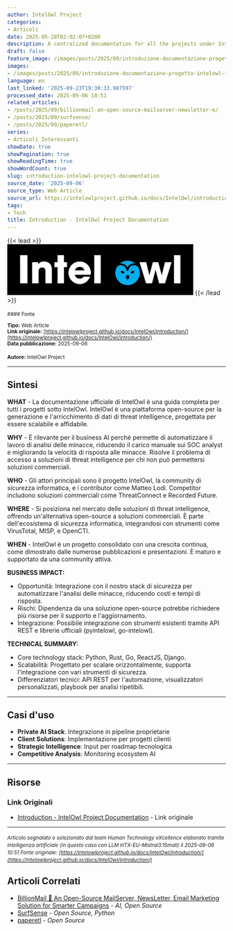 ```yaml
---
author: IntelOwl Project
categories:
- Articoli
date: 2025-05-28T02:02:07+0200
description: A centralized documentation for all the projects under IntelOwl.
draft: false
feature_image: /images/posts/2025/09/introduzione-documentazione-progetto-intelowl-featured.webp
images:
- /images/posts/2025/09/introduzione-documentazione-progetto-intelowl-featured.webp
language: en
last_linked: '2025-09-23T19:30:33.987597'
processed_date: 2025-09-06 10:51
related_articles:
- /posts/2025/09/billionmail-an-open-source-mailserver-newsletter-e/
- /posts/2025/09/surfsense/
- /posts/2025/09/paperetl/
series:
- Articoli Interessanti
showDate: true
showPagination: true
showReadingTime: true
showWordCount: true
slug: introduction-intelowl-project-documentation
source_date: '2025-09-06'
source_type: Web Article
source_url: https://intelowlproject.github.io/docs/IntelOwl/introduction/
tags:
- Tech
title: Introduction - IntelOwl Project Documentation
---
```


{{< lead >}}
![logo](/images/posts/2025/09/introduzione-documentazione-progetto-intelowl-featured.webp)
{{< /lead >}}

<small>
#### Fonte

**Tipo:** Web Article  
**Link originale:** [https://intelowlproject.github.io/docs/IntelOwl/introduction/](https://intelowlproject.github.io/docs/IntelOwl/introduction/)  
**Data pubblicazione:** 2025-09-06

**Autore:** IntelOwl Project</small>

---

## Sintesi

**WHAT** - La documentazione ufficiale di IntelOwl è una guida completa per tutti i progetti sotto IntelOwl. IntelOwl è una piattaforma open-source per la generazione e l'arricchimento di dati di threat intelligence, progettata per essere scalabile e affidabile.

**WHY** - È rilevante per il business AI perché permette di automatizzare il lavoro di analisi delle minacce, riducendo il carico manuale sui SOC analyst e migliorando la velocità di risposta alle minacce. Risolve il problema di accesso a soluzioni di threat intelligence per chi non può permettersi soluzioni commerciali.

**WHO** - Gli attori principali sono il progetto IntelOwl, la community di sicurezza informatica, e i contributor come Matteo Lodi. Competitor includono soluzioni commerciali come ThreatConnect e Recorded Future.

**WHERE** - Si posiziona nel mercato delle soluzioni di threat intelligence, offrendo un'alternativa open-source a soluzioni commerciali. È parte dell'ecosistema di sicurezza informatica, integrandosi con strumenti come VirusTotal, MISP, e OpenCTI.

**WHEN** - IntelOwl è un progetto consolidato con una crescita continua, come dimostrato dalle numerose pubblicazioni e presentazioni. È maturo e supportato da una community attiva.

**BUSINESS IMPACT:**
- Opportunità: Integrazione con il nostro stack di sicurezza per automatizzare l'analisi delle minacce, riducendo costi e tempi di risposta.
- Rischi: Dipendenza da una soluzione open-source potrebbe richiedere più risorse per il supporto e l'aggiornamento.
- Integrazione: Possibile integrazione con strumenti esistenti tramite API REST e librerie ufficiali (pyintelowl, go-intelowl).

**TECHNICAL SUMMARY:**
- Core technology stack: Python, Rust, Go, ReactJS, Django.
- Scalabilità: Progettato per scalare orizzontalmente, supporta l'integrazione con vari strumenti di sicurezza.
- Differenziatori tecnici: API REST per l'automazione, visualizzatori personalizzati, playbook per analisi ripetibili.

---

## Casi d'uso

- **Private AI Stack**: Integrazione in pipeline proprietarie
- **Client Solutions**: Implementazione per progetti clienti
- **Strategic Intelligence**: Input per roadmap tecnologica
- **Competitive Analysis**: Monitoring ecosystem AI

---



## Risorse

### Link Originali
- [Introduction - IntelOwl Project Documentation](https://intelowlproject.github.io/docs/IntelOwl/introduction/) - Link originale


---

*<small>Articolo segnalato e selezionato dal team Human Technology eXcellence elaborato tramite intelligenza artificiale (in questo caso con LLM HTX-EU-Mistral3.1Small) il 2025-09-06 10:51
Fonte originale: [https://intelowlproject.github.io/docs/IntelOwl/introduction/](https://intelowlproject.github.io/docs/IntelOwl/introduction/)</small>*

## Articoli Correlati

- [BillionMail 📧 An Open-Source MailServer, NewsLetter, Email Marketing Solution for Smarter Campaigns](/posts/2025/09/billionmail-an-open-source-mailserver-newsletter-e/) - *AI, Open Source*
- [SurfSense](/posts/2025/09/surfsense/) - *Open Source, Python*
- [paperetl](/posts/2025/09/paperetl/) - *Open Source*
